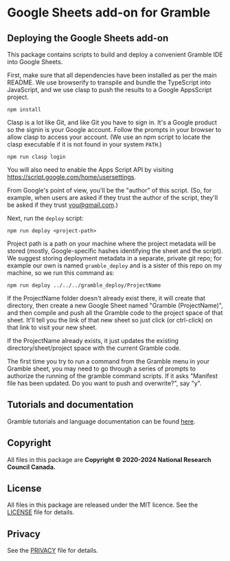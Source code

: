# Google Sheets add-on for Gramble

## Deploying the Google Sheets add-on

This package contains scripts to build and deploy a convenient Gramble IDE into Google Sheets.

First, make sure that all dependencies have been installed as per the main README. We use browserify to transpile and bundle the TypeScript into JavaScript, and we use clasp to push the results to a Google AppsScript project.

    npm install

Clasp is a lot like Git, and like Git you have to sign in.  It's a Google product so the signin is your Google account. Follow the prompts in your browser to allow clasp to access your account. (We use an npm script to locate the clasp executable if it is not found in your system `PATH`.)

    npm run clasp login

You will also need to enable the Apps Script API by visiting https://script.google.com/home/usersettings.

From Google's point of view, you'll be the "author" of this script.  (So, for example, when users are asked if they trust the author of the script, they'll be asked if they trust you@gmail.com.)

Next, run the `deploy` script:

    npm run deploy <project-path>

Project path is a path on your machine where the project metadata will be stored (mostly, Google-specific hashes identifying the sheet and the script).  We suggest storing deployment metadata in a separate, private git repo; for example our own is named `gramble_deploy` and is a sister of this repo on my machine, so we run this command as:

    npm run deploy ../../../gramble_deploy/ProjectName

If the ProjectName folder doesn't already exist there, it will create that directory, then create a new Google Sheet named "Gramble (ProjectName)", and then compile and push all the Gramble code to the project space of that sheet.  It'll tell you the link of that new sheet so just click (or ctrl-click) on that link to visit your new sheet.

If the ProjectName already exists, it just updates the existing directory/sheet/project space with the current Gramble code.

The first time you try to run a command from the Gramble menu in your Gramble sheet, you may need to go through a series of prompts to authorize the running of the gramble command scripts.  If it asks "Manifest file has been updated. Do you want to push and overwrite?", say "y".

Tutorials and documentation
---------------

Gramble tutorials and language documentation can be found [here](https://nrc-cnrc.github.io/gramble/).
 
Copyright
---------

All files in this package are **Copyright © 2020-2024 National Research Council Canada.**

License
-------

All files in this package are released under the MIT licence. See the [LICENSE](LICENSE) file for details.

Privacy
-------

See the [PRIVACY](PRIVACY) file for details.
